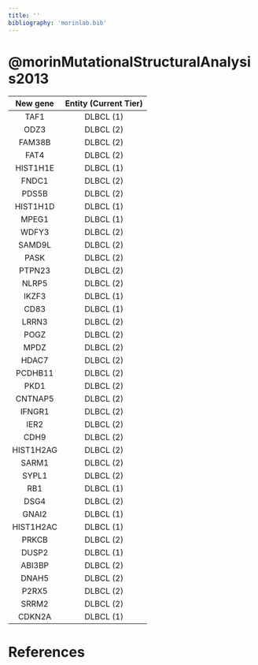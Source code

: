 ```yaml
---
title: ''
bibliography: 'morinlab.bib'
---
```


# @morinMutationalStructuralAnalysis2013
|New gene|Entity (Current Tier)|
|:-:|:-:|
|TAF1|DLBCL (1) |
|ODZ3|DLBCL (2) |
|FAM38B|DLBCL (2) |
|FAT4|DLBCL (2) |
|HIST1H1E|DLBCL (1) |
|FNDC1|DLBCL (2) |
|PDS5B|DLBCL (2) |
|HIST1H1D|DLBCL (1) |
|MPEG1|DLBCL (1) |
|WDFY3|DLBCL (2) |
|SAMD9L|DLBCL (2) |
|PASK|DLBCL (2) |
|PTPN23|DLBCL (2) |
|NLRP5|DLBCL (2) |
|IKZF3|DLBCL (1) |
|CD83|DLBCL (1) |
|LRRN3|DLBCL (2) |
|POGZ|DLBCL (2) |
|MPDZ|DLBCL (2) |
|HDAC7|DLBCL (2) |
|PCDHB11|DLBCL (2) |
|PKD1|DLBCL (2) |
|CNTNAP5|DLBCL (2) |
|IFNGR1|DLBCL (2) |
|IER2|DLBCL (2) |
|CDH9|DLBCL (2) |
|HIST1H2AG|DLBCL (2) |
|SARM1|DLBCL (2) |
|SYPL1|DLBCL (2) |
|RB1|DLBCL (1) |
|DSG4|DLBCL (2) |
|GNAI2|DLBCL (1) |
|HIST1H2AC|DLBCL (1) |
|PRKCB|DLBCL (2) |
|DUSP2|DLBCL (1) |
|ABI3BP|DLBCL (2) |
|DNAH5|DLBCL (2) |
|P2RX5|DLBCL (2) |
|SRRM2|DLBCL (2) |
|CDKN2A|DLBCL (1) |

# References

